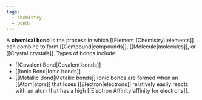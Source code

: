 ```yaml
---
tags:
  - chemistry
  - bonds
---
```

A **chemical bond** is the process in which [[Element (Chemistry)|elements]] can combine to form [[Compound|compounds]], [[Molecule|molecules]], or [[Crystal|crystals]]. Types of bonds include:
- [[Covalent Bond|Covalent bonds]]
- [[Ionic Bond|Ionic bonds]]
- [[Metallic Bond|Metallic bonds]]
Ionic bonds are formed when an [[Atom|atom]] that loses [[Electron|electrons]] relatively easily reacts with an atom that has a high [[Electron Affinity|affinity for electrons]].